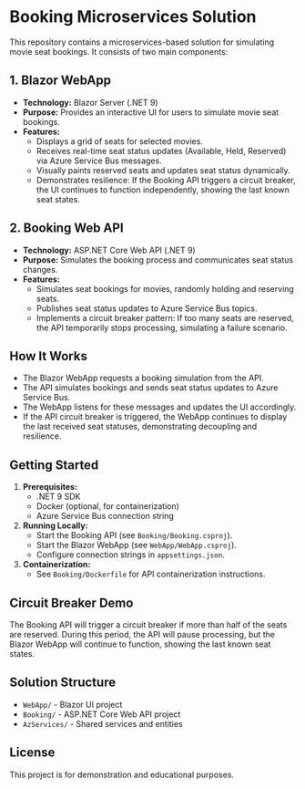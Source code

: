 # Booking Microservices Solution

This repository contains a microservices-based solution for simulating movie seat bookings. It consists of two main components:

## 1. Blazor WebApp
- **Technology:** Blazor Server (.NET 9)
- **Purpose:** Provides an interactive UI for users to simulate movie seat bookings.
- **Features:**
  - Displays a grid of seats for selected movies.
  - Receives real-time seat status updates (Available, Held, Reserved) via Azure Service Bus messages.
  - Visually paints reserved seats and updates seat status dynamically.
  - Demonstrates resilience: If the Booking API triggers a circuit breaker, the UI continues to function independently, showing the last known seat states.

## 2. Booking Web API
- **Technology:** ASP.NET Core Web API (.NET 9)
- **Purpose:** Simulates the booking process and communicates seat status changes.
- **Features:**
  - Simulates seat bookings for movies, randomly holding and reserving seats.
  - Publishes seat status updates to Azure Service Bus topics.
  - Implements a circuit breaker pattern: If too many seats are reserved, the API temporarily stops processing, simulating a failure scenario.

## How It Works
- The Blazor WebApp requests a booking simulation from the API.
- The API simulates bookings and sends seat status updates to Azure Service Bus.
- The WebApp listens for these messages and updates the UI accordingly.
- If the API circuit breaker is triggered, the WebApp continues to display the last received seat statuses, demonstrating decoupling and resilience.

## Getting Started
1. **Prerequisites:**
   - .NET 9 SDK
   - Docker (optional, for containerization)
   - Azure Service Bus connection string
2. **Running Locally:**
   - Start the Booking API (see `Booking/Booking.csproj`).
   - Start the Blazor WebApp (see `WebApp/WebApp.csproj`).
   - Configure connection strings in `appsettings.json`.
3. **Containerization:**
   - See `Booking/Dockerfile` for API containerization instructions.

## Circuit Breaker Demo
The Booking API will trigger a circuit breaker if more than half of the seats are reserved. During this period, the API will pause processing, but the Blazor WebApp will continue to function, showing the last known seat states.

## Solution Structure
- `WebApp/` - Blazor UI project
- `Booking/` - ASP.NET Core Web API project
- `AzServices/` - Shared services and entities

## License
This project is for demonstration and educational purposes.
